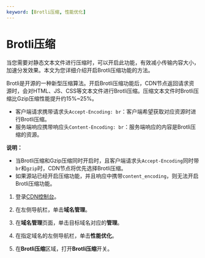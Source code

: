 ```yaml
---
keyword: [Brotli压缩, 性能优化]
---
```


# Brotli压缩

当您需要对静态文本文件进行压缩时，可以开启此功能，有效减小传输内容大小，加速分发效果。本文为您详细介绍开启Brotli压缩功能的方法。

Brotli是开源的一种新型压缩算法。开启Brotli压缩功能后，CDN节点返回请求资源时，会对HTML、JS、CSS等文本文件进行Brotli压缩。压缩文本文件时Brotli压缩比Gzip压缩性能提升约15%~25%。

-   客户端请求携带请求头`Accept-Encoding: br`：客户端希望获取对应资源时进行Brotli压缩。
-   服务端响应携带响应头`Content-Encoding: br`：服务端响应的内容是Brotli压缩的资源。

**说明：**

-   当Brotli压缩和Gzip压缩同时开启时，且客户端请求头`Accept-Encoding`同时带`br`和`gzip`时，CDN节点将优先选择Brotli压缩。
-   如果源站已经开启压缩功能，并且响应中携带`content_encoding`，则无法开启Brotli压缩功能。

1.  登录[CDN控制台](https://cdn.console.aliyun.com)。

2.  在左侧导航栏，单击**域名管理**。

3.  在**域名管理**页面，单击目标域名对应的**管理**。

4.  在指定域名的左侧导航栏，单击**性能优化**。

5.  在**Brotli压缩**区域，打开**Brotli压缩**开关。


